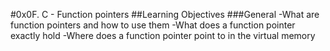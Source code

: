 #0x0F. C - Function pointers
##Learning Objectives
###General
-What are function pointers and how to use them
-What does a function pointer exactly hold
-Where does a function pointer point to in the virtual memory
